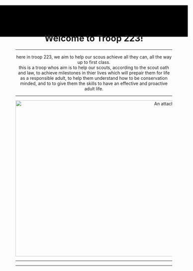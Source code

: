 <h1>Welcome to Troop 223!</h1>

  <hr>

here in troop 223, we aim to help our scous achieve all they can, all the way up to first class. 
<br>
this is a troop whos aim is to help our scouts, according to the scout oath and law, to achieve milestones in thier lives which 
will prepair them for life as a responsible adult, to help them understand how to be conservation minded, and to to give them the skills to have an effective and proactive adult life.

  <hr>

<img src="https://github.com/Troop223/223-Official/assets/168667435/385fb79e-b8b5-433b-90f5-49fe083b4ee6" alt="An attached image" width=1000 height=500/>

   <hr>
   <hr>

  





















<style>
  
h1{

text-align: center;
  
}

body{

text-align: center;

hr{

  color: black;
  
}

 background-color: black; 
    height: 1px; 
    border: none; 
    margin: 20px 0; 
}
  



  
</style>

